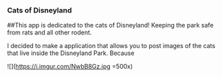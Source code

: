 ### Cats of Disneyland 

##This app is dedicated to the cats of Disneyland! Keeping the park 
safe from rats and all other rodent. 

I decided to make a application that 
allows you to post images of the cats that live inside the Disneyland 
Park. Because 

![](https://i.imgur.com/NwbB8Gz.jpg =500x)
